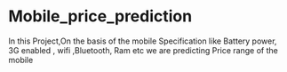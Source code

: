 # Mobile_price_prediction
In this Project,On the basis of the mobile Specification like Battery power, 3G enabled , wifi ,Bluetooth, Ram etc we are predicting Price range of the mobile
